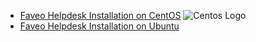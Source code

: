 * [Faveo Helpdesk Installation on CentOS](https://my-page-organization.github.io/Documents/centos/) ![Centos Logo](https://my-page-organization.github.io/Documents/centos/centoslogo.png)
* [Faveo Helpdesk Installation on Ubuntu](https://my-page-organization.github.io/Documents/ubuntu/)
